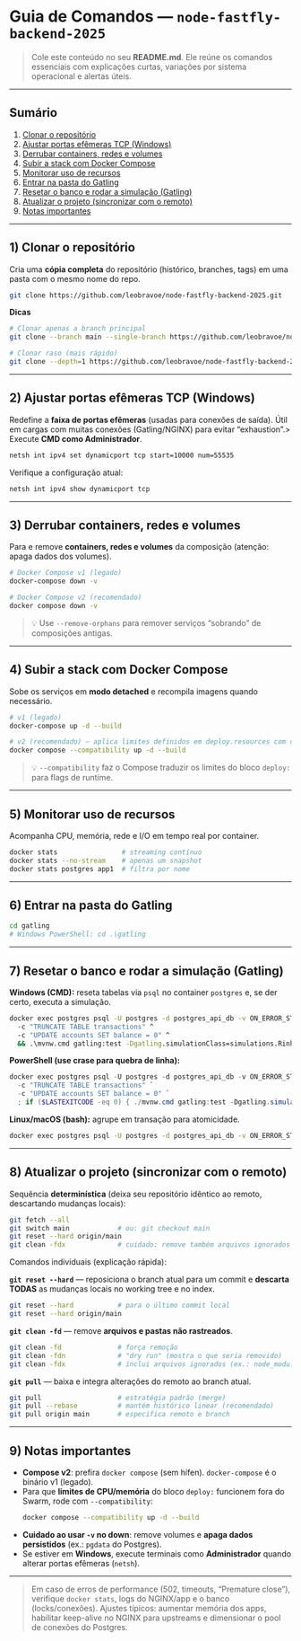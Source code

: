 # Guia de Comandos — `node-fastfly-backend-2025`

> Cole este conteúdo no seu **README.md**. Ele reúne os comandos essenciais com explicações curtas, variações por sistema operacional e alertas úteis.

---

## Sumário
1. [Clonar o repositório](#1-clonar-o-repositório)
2. [Ajustar portas efêmeras TCP (Windows)](#2-ajustar-portas-efêmeras-tcp-windows)
3. [Derrubar containers, redes e volumes](#3-derrubar-containers-redes-e-volumes)
4. [Subir a stack com Docker Compose](#4-subir-a-stack-com-docker-compose)
5. [Monitorar uso de recursos](#5-monitorar-uso-de-recursos)
6. [Entrar na pasta do Gatling](#6-entrar-na-pasta-do-gatling)
7. [Resetar o banco e rodar a simulação (Gatling)](#7-resetar-o-banco-e-rodar-a-simulação-gatling)
8. [Atualizar o projeto (sincronizar com o remoto)](#8-atualizar-o-projeto-sincronizar-com-o-remoto)
9. [Notas importantes](#9-notas-importantes)

---

## 1) Clonar o repositório
Cria uma **cópia completa** do repositório (histórico, branches, tags) em uma pasta com o mesmo nome do repo.

```bash
git clone https://github.com/leobravoe/node-fastfly-backend-2025.git
```

**Dicas**
```bash
# Clonar apenas a branch principal
git clone --branch main --single-branch https://github.com/leobravoe/node-fastfly-backend-2025.git

# Clonar raso (mais rápido)
git clone --depth=1 https://github.com/leobravoe/node-fastfly-backend-2025.git
```

---

## 2) Ajustar portas efêmeras TCP (Windows)
Redefine a **faixa de portas efêmeras** (usadas para conexões de saída). Útil em cargas com muitas conexões (Gatling/NGINX) para evitar “exhaustion”.> Execute **CMD como Administrador**.

```cmd
netsh int ipv4 set dynamicport tcp start=10000 num=55535
```
Verifique a configuração atual:
```cmd
netsh int ipv4 show dynamicport tcp
```

---

## 3) Derrubar containers, redes e volumes
Para e remove **containers, redes e volumes** da composição (atenção: apaga dados dos volumes).

```bash
# Docker Compose v1 (legado)
docker-compose down -v

# Docker Compose v2 (recomendado)
docker compose down -v
```
> 💡 Use `--remove-orphans` para remover serviços “sobrando” de composições antigas.

---

## 4) Subir a stack com Docker Compose
Sobe os serviços em **modo detached** e recompila imagens quando necessário.

```bash
# v1 (legado)
docker-compose up -d --build

# v2 (recomendado) — aplica limites definidos em deploy.resources com compatibilidade
docker compose --compatibility up -d --build
```
> 💡 `--compatibility` faz o Compose traduzir os limites do bloco `deploy:` para flags de runtime.

---

## 5) Monitorar uso de recursos
Acompanha CPU, memória, rede e I/O em tempo real por container.

```bash
docker stats                # streaming contínuo
docker stats --no-stream    # apenas um snapshot
docker stats postgres app1  # filtra por nome
```

---

## 6) Entrar na pasta do Gatling
```bash
cd gatling
# Windows PowerShell: cd .\gatling
```

---

## 7) Resetar o banco e rodar a simulação (Gatling)
**Windows (CMD):** reseta tabelas via `psql` no container `postgres` e, se der certo, executa a simulação.

```cmd
docker exec postgres psql -U postgres -d postgres_api_db -v ON_ERROR_STOP=1 ^
  -c "TRUNCATE TABLE transactions" ^
  -c "UPDATE accounts SET balance = 0" ^
  && .\mvnw.cmd gatling:test -Dgatling.simulationClass=simulations.RinhaBackendCrebitosSimulation
```

**PowerShell (use crase para quebra de linha):**
```powershell
docker exec postgres psql -U postgres -d postgres_api_db -v ON_ERROR_STOP=1 `
  -c "TRUNCATE TABLE transactions" `
  -c "UPDATE accounts SET balance = 0" `
  ; if ($LASTEXITCODE -eq 0) { ./mvnw.cmd gatling:test -Dgatling.simulationClass=simulations.RinhaBackendCrebitosSimulation }
```

**Linux/macOS (bash):** agrupe em transação para atomicidade.
```bash
docker exec postgres psql -U postgres -d postgres_api_db -v ON_ERROR_STOP=1   -c "BEGIN; TRUNCATE TABLE transactions; UPDATE accounts SET balance = 0; COMMIT;" && ./mvnw gatling:test -Dgatling.simulationClass=simulations.RinhaBackendCrebitosSimulation
```

---

## 8) Atualizar o projeto (sincronizar com o remoto)
Sequência **determinística** (deixa seu repositório idêntico ao remoto, descartando mudanças locais):

```bash
git fetch --all
git switch main            # ou: git checkout main
git reset --hard origin/main
git clean -fdx             # cuidado: remove também arquivos ignorados
```

Comandos individuais (explicação rápida):

**`git reset --hard`** — reposiciona o branch atual para um commit e **descarta TODAS** as mudanças locais no working tree e no index.
```bash
git reset --hard           # para o último commit local
git reset --hard origin/main
```

**`git clean -fd`** — remove **arquivos e pastas não rastreados**.
```bash
git clean -fd              # força remoção
git clean -fdn             # "dry run" (mostra o que seria removido)
git clean -fdx             # inclui arquivos ignorados (ex.: node_modules, builds)
```

**`git pull`** — baixa e integra alterações do remoto ao branch atual.
```bash
git pull                   # estratégia padrão (merge)
git pull --rebase          # mantém histórico linear (recomendado)
git pull origin main       # especifica remoto e branch
```

---

## 9) Notas importantes
- **Compose v2**: prefira `docker compose` (sem hífen). `docker-compose` é o binário v1 (legado).
- Para que **limites de CPU/memória** do bloco `deploy:` funcionem fora do Swarm, rode com `--compatibility`:
  ```bash
  docker compose --compatibility up -d --build
  ```
- **Cuidado ao usar `-v` no down**: remove volumes e **apaga dados persistidos** (ex.: `pgdata` do Postgres).
- Se estiver em **Windows**, execute terminais como **Administrador** quando alterar portas efêmeras (`netsh`).

---

> Em caso de erros de performance (502, timeouts, “Premature close”), verifique `docker stats`, logs do NGINX/app e o banco (locks/conexões). Ajustes típicos: aumentar memória dos apps, habilitar keep-alive no NGINX para upstreams e dimensionar o pool de conexões do Postgres.
